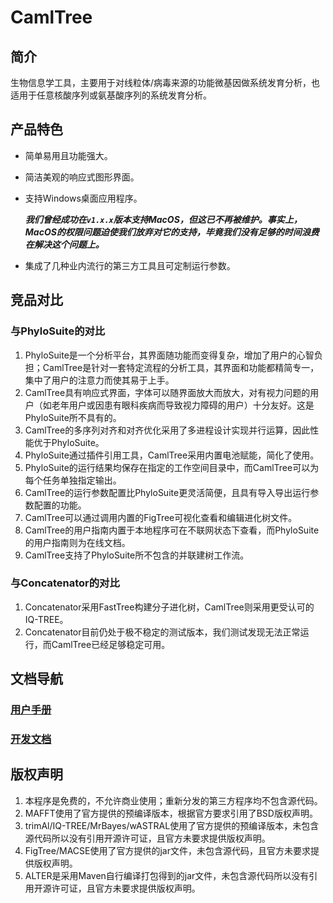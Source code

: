 # CamlTree

## 简介

生物信息学工具，主要用于对线粒体/病毒来源的功能微基因做系统发育分析，也适用于任意核酸序列或氨基酸序列的系统发育分析。

## 产品特色

+ 简单易用且功能强大。
+ 简洁美观的响应式图形界面。
+ 支持Windows桌面应用程序。

    ***我们曾经成功在`v1.x.x`版本支持MacOS，但这已不再被维护。事实上，MacOS的权限问题迫使我们放弃对它的支持，毕竟我们没有足够的时间浪费在解决这个问题上。***
+ 集成了几种业内流行的第三方工具且可定制运行参数。

## 竞品对比

### 与PhyloSuite的对比

1. PhyloSuite是一个分析平台，其界面随功能而变得复杂，增加了用户的心智负担；CamlTree是针对一套特定流程的分析工具，其界面和功能都精简专一，集中了用户的注意力而使其易于上手。
2. CamlTree具有响应式界面，字体可以随界面放大而放大，对有视力问题的用户（如老年用户或因患有眼科疾病而导致视力障碍的用户）十分友好。这是PhyloSuite所不具有的。
3. CamlTree的多序列对齐和对齐优化采用了多进程设计实现并行运算，因此性能优于PhyloSuite。
4. PhyloSuite通过插件引用工具，CamlTree采用内置电池赋能，简化了使用。
5. PhyloSuite的运行结果均保存在指定的工作空间目录中，而CamlTree可以为每个任务单独指定输出。
6. CamlTree的运行参数配置比PhyloSuite更灵活简便，且具有导入导出运行参数配置的功能。
7. CamlTree可以通过调用内置的FigTree可视化查看和编辑进化树文件。
8. CamlTree的用户指南内置于本地程序可在不联网状态下查看，而PhyloSuite的用户指南则为在线文档。
9. CamlTree支持了PhyloSuite所不包含的并联建树工作流。

### 与Concatenator的对比

1. Concatenator采用FastTree构建分子进化树，CamlTree则采用更受认可的IQ-TREE。
2. Concatenator目前仍处于极不稳定的测试版本，我们测试发现无法正常运行，而CamlTree已经足够稳定可用。

## 文档导航

### [用户手册](./docs/User.zh.md)

### [开发文档](./docs/Developer.md)

## 版权声明

1. 本程序是免费的，不允许商业使用；重新分发的第三方程序均不包含源代码。
2. MAFFT使用了官方提供的预编译版本，根据官方要求引用了BSD版权声明。
3. trimAl/IQ-TREE/MrBayes/wASTRAL使用了官方提供的预编译版本，未包含源代码所以没有引用开源许可证，且官方未要求提供版权声明。
4. FigTree/MACSE使用了官方提供的jar文件，未包含源代码，且官方未要求提供版权声明。
5. ALTER是采用Maven自行编译打包得到的jar文件，未包含源代码所以没有引用开源许可证，且官方未要求提供版权声明。
